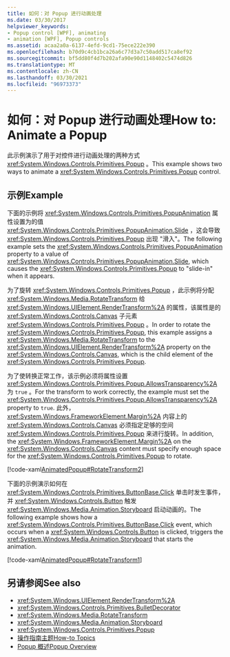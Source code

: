 ```yaml
---
title: 如何：对 Popup 进行动画处理
ms.date: 03/30/2017
helpviewer_keywords:
- Popup control [WPF], animating
- animation [WPF], Popup controls
ms.assetid: acaa2a0a-6137-4efd-9cd1-75ece222e390
ms.openlocfilehash: b70d9c4cb1bca26a6c77d3a7c50add517ca8ef92
ms.sourcegitcommit: bf5dd80f4d7b202afa90e90d1148402c5474d826
ms.translationtype: MT
ms.contentlocale: zh-CN
ms.lasthandoff: 03/30/2021
ms.locfileid: "96973373"
---
```

# <a name="how-to-animate-a-popup"></a><span data-ttu-id="4e412-102">如何：对 Popup 进行动画处理</span><span class="sxs-lookup"><span data-stu-id="4e412-102">How to: Animate a Popup</span></span>
<span data-ttu-id="4e412-103">此示例演示了用于对控件进行动画处理的两种方式 <xref:System.Windows.Controls.Primitives.Popup> 。</span><span class="sxs-lookup"><span data-stu-id="4e412-103">This example shows two ways to animate a <xref:System.Windows.Controls.Primitives.Popup> control.</span></span>  
  
## <a name="example"></a><span data-ttu-id="4e412-104">示例</span><span class="sxs-lookup"><span data-stu-id="4e412-104">Example</span></span>  
 <span data-ttu-id="4e412-105">下面的示例将 <xref:System.Windows.Controls.Primitives.PopupAnimation> 属性设置为的值 <xref:System.Windows.Controls.Primitives.PopupAnimation.Slide> ，这会导致 <xref:System.Windows.Controls.Primitives.Popup> 出现 "滑入"。</span><span class="sxs-lookup"><span data-stu-id="4e412-105">The following example sets the <xref:System.Windows.Controls.Primitives.PopupAnimation> property to a value of <xref:System.Windows.Controls.Primitives.PopupAnimation.Slide>, which causes the <xref:System.Windows.Controls.Primitives.Popup> to "slide-in" when it appears.</span></span>  
  
 <span data-ttu-id="4e412-106">为了旋转 <xref:System.Windows.Controls.Primitives.Popup> ，此示例将分配 <xref:System.Windows.Media.RotateTransform> 给 <xref:System.Windows.UIElement.RenderTransform%2A> 的属性，该属性是的 <xref:System.Windows.Controls.Canvas> 子元素 <xref:System.Windows.Controls.Primitives.Popup> 。</span><span class="sxs-lookup"><span data-stu-id="4e412-106">In order to rotate the <xref:System.Windows.Controls.Primitives.Popup>, this example assigns a <xref:System.Windows.Media.RotateTransform> to the <xref:System.Windows.UIElement.RenderTransform%2A> property on the <xref:System.Windows.Controls.Canvas>, which is the child element of the <xref:System.Windows.Controls.Primitives.Popup>.</span></span>  
  
 <span data-ttu-id="4e412-107">为了使转换正常工作，该示例必须将属性设置 <xref:System.Windows.Controls.Primitives.Popup.AllowsTransparency%2A> 为 `true` 。</span><span class="sxs-lookup"><span data-stu-id="4e412-107">For the transform to work correctly, the example must set the <xref:System.Windows.Controls.Primitives.Popup.AllowsTransparency%2A> property to `true`.</span></span> <span data-ttu-id="4e412-108">此外， <xref:System.Windows.FrameworkElement.Margin%2A> 内容上的 <xref:System.Windows.Controls.Canvas> 必须指定足够的空间 <xref:System.Windows.Controls.Primitives.Popup> 来进行旋转。</span><span class="sxs-lookup"><span data-stu-id="4e412-108">In addition, the <xref:System.Windows.FrameworkElement.Margin%2A> on the <xref:System.Windows.Controls.Canvas> content must specify enough space for the <xref:System.Windows.Controls.Primitives.Popup> to rotate.</span></span>  
  
 [!code-xaml[AnimatedPopup#RotateTransform2](~/samples/snippets/csharp/VS_Snippets_Wpf/AnimatedPopup/CS/Window1.xaml#rotatetransform2)]  
  
 <span data-ttu-id="4e412-109">下面的示例演示如何在 <xref:System.Windows.Controls.Primitives.ButtonBase.Click> 单击时发生事件，并 <xref:System.Windows.Controls.Button> 触发 <xref:System.Windows.Media.Animation.Storyboard> 启动动画的。</span><span class="sxs-lookup"><span data-stu-id="4e412-109">The following example shows how a <xref:System.Windows.Controls.Primitives.ButtonBase.Click> event, which occurs when a <xref:System.Windows.Controls.Button> is clicked, triggers the <xref:System.Windows.Media.Animation.Storyboard> that starts the animation.</span></span>  
  
 [!code-xaml[AnimatedPopup#RotateTransform1](~/samples/snippets/csharp/VS_Snippets_Wpf/AnimatedPopup/CS/Window1.xaml#rotatetransform1)]  
  
## <a name="see-also"></a><span data-ttu-id="4e412-110">另请参阅</span><span class="sxs-lookup"><span data-stu-id="4e412-110">See also</span></span>

- <xref:System.Windows.UIElement.RenderTransform%2A>
- <xref:System.Windows.Controls.Primitives.BulletDecorator>
- <xref:System.Windows.Media.RotateTransform>
- <xref:System.Windows.Media.Animation.Storyboard>
- <xref:System.Windows.Controls.Primitives.Popup>
- [<span data-ttu-id="4e412-111">操作指南主题</span><span class="sxs-lookup"><span data-stu-id="4e412-111">How-to Topics</span></span>](popup-how-to-topics.md)
- [<span data-ttu-id="4e412-112">Popup 概述</span><span class="sxs-lookup"><span data-stu-id="4e412-112">Popup Overview</span></span>](popup-overview.md)
